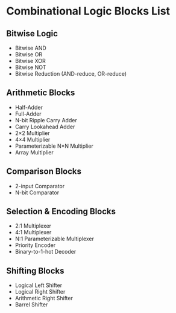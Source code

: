 # Combinational Logic Blocks List

## Bitwise Logic
- Bitwise AND
- Bitwise OR
- Bitwise XOR
- Bitwise NOT
- Bitwise Reduction (AND-reduce, OR-reduce)

## Arithmetic Blocks
- Half-Adder
- Full-Adder
- N-bit Ripple Carry Adder
- Carry Lookahead Adder
- 2×2 Multiplier
- 4×4 Multiplier
- Parameterizable N×N Multiplier
- Array Multiplier

## Comparison Blocks
- 2-input Comparator
- N-bit Comparator

## Selection & Encoding Blocks
- 2:1 Multiplexer
- 4:1 Multiplexer
- N:1 Parameterizable Multiplexer
- Priority Encoder
- Binary-to-1-hot Decoder

## Shifting Blocks
- Logical Left Shifter
- Logical Right Shifter
- Arithmetic Right Shifter
- Barrel Shifter
